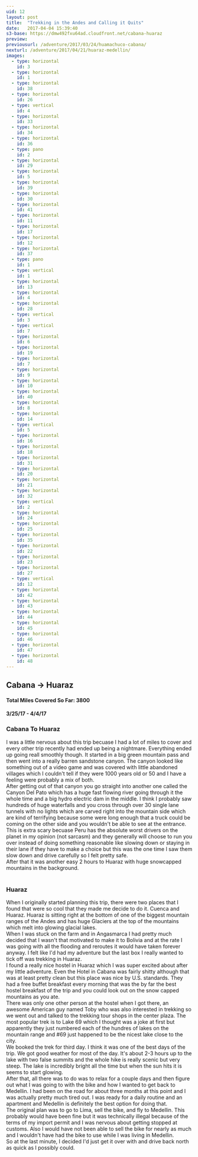 ```yaml
---
uid: 12
layout: post
title:  "Trekking in the Andes and Calling it Quits"
date:   2017-04-04 15:39:40
s3-base: https://dmw492fxu64ad.cloudfront.net/cabana-huaraz
preview: 
previousurl: /adventure/2017/03/24/huamachuco-cabana/
nexturl: /adventure/2017/04/21/huaraz-medellin/
images:
  - type: horizontal
    id: 3
  - type: horizontal
    id: 1
  - type: horizontal
    id: 38
  - type: horizontal
    id: 26
  - type: vertical
    id: 4
  - type: horizontal
    id: 33
  - type: horizontal
    id: 34
  - type: horizontal
    id: 36
  - type: pano
    id: 2
  - type: horizontal
    id: 29
  - type: horizontal
    id: 5
  - type: horizontal
    id: 39
  - type: horizontal
    id: 30
  - type: horizontal
    id: 41
  - type: horizontal
    id: 11
  - type: horizontal
    id: 17
  - type: horizontal
    id: 12
  - type: horizontal
    id: 37
  - type: pano
    id: 1
  - type: vertical
    id: 1
  - type: horizontal
    id: 13
  - type: horizontal
    id: 4
  - type: horizontal
    id: 28
  - type: vertical
    id: 3
  - type: vertical
    id: 7
  - type: horizontal
    id: 6
  - type: horizontal
    id: 19
  - type: horizontal
    id: 7
  - type: horizontal
    id: 9
  - type: horizontal
    id: 10
  - type: horizontal
    id: 40
  - type: horizontal
    id: 8
  - type: horizontal
    id: 14
  - type: vertical
    id: 5
  - type: horizontal
    id: 16
  - type: horizontal
    id: 18
  - type: horizontal
    id: 31
  - type: horizontal
    id: 20
  - type: horizontal
    id: 21
  - type: horizontal
    id: 32
  - type: vertical
    id: 2
  - type: horizontal
    id: 24
  - type: horizontal
    id: 25
  - type: horizontal
    id: 35
  - type: horizontal
    id: 22
  - type: horizontal
    id: 23
  - type: horizontal
    id: 27
  - type: vertical
    id: 12
  - type: horizontal
    id: 42
  - type: horizontal
    id: 43
  - type: horizontal
    id: 44
  - type: horizontal
    id: 45
  - type: horizontal
    id: 46
  - type: horizontal
    id: 47
  - type: horizontal
    id: 48
---
```


<div>

  <h2>Cabana -> Huaraz</h2>

  <h4>Total Miles Covered So Far: 3800</h4>
  <h4>3/25/17 - 4/4/17</h4>

  <h3>Cabana To Huaraz</h3>
  I was a little nervous about this trip becuase I had a lot of miles to cover and every other trip recently had ended up being a nightmare. Everything ended up going reall smoothly though. It started in a big green mountain pass and then went into a really barren sandstone canyon. The canyon looked like something out of a video game and was covered with little abandoned villages which I couldn't tell if they were 1000 years old or 50 and I have a feeling were probably a mix of both.
<br>
  After getting out of that canyon you go straight into another one called the Canyon Del Pato which has a huge fast flowing river going through it the whole time and a big hydro electric dam in the middle. I think I probably saw hundreds of huge waterfalls and you cross through over 30 single lane tunnels with no lights which are carved right into the mountain side which are kind of terrifying because some were long enough that a truck could be coming on the other side and you wouldn't be able to see at the entrance. This is extra scary becuase Peru has the absolute worst drivers on the planet in my opinion (not sarcasm) and they generally will choose to run you over instead of doing something reasonable like slowing down or staying in their lane if they have to make a choice but this was the one time I saw them slow down and drive carefully so I felt pretty safe.
<br>
  After that it was another easy 2 hours to Huaraz with huge snowcapped mountains in the background.
<br><br>

  <h3>Huaraz</h3>
  <p>When I originally started planning this trip, there were two places that I found that were so cool that they made me decide to do it. Cuenca and Huaraz. Huaraz is sitting right at the bottom of one of the biggest mountain ranges of the Andes and has huge Glaciers at the top of the mountains which melt into glowing glacial lakes.
<br>
  When I was stuck on the farm and in Angasmarca I had pretty much decided that I wasn't that motivated to make it to Bolivia and at the rate I was going with all the flooding and reroutes it would have taken forever anyway. I felt like I'd had my adventure but the last box I really wanted to tick off was trekking in Huaraz.
<br>
  I found a really nice hostel in Huaraz which I was super excited about after my little adventure. Even the Hotel in Cabana was fairly shitty although that was at least pretty clean but this place was nice by U.S. standards. They had a free buffet breakfast every morning that was the by far the best hostel breakfast of the trip and you could look out on the snow capped mountains as you ate.
<br>
  There was only one other person at the hostel when I got there, an awesome American guy named Toby who was also interested in trekking so we went out and talked to the trekking tour shops in the center plaza. The most popular trek is to Lake 69 which I thought was a joke at first but apparently they just numbered each of the hundres of lakes on the mountain range and #69 just happened to be the nicest lake close to the city.
<br>
  We booked the trek for third day. I think it was one of the best days of the trip. We got good weather for most of the day. It's about 2-3 hours up to the lake with two false summits and the whole hike is really scenic but very steep. The lake is incredibly bright all the time but when the sun hits it is seems to start glowing.
<br>
  After that, all there was to do was to relax for a couple days and then figure out what I was going to with the bike and how I wanted to get back to Medellin. I had been on the road for about three months at this point and I was actually pretty much tired out. I was ready for a daily routine and an apartment and Medellin is definitely the best option for doing that.
<br>
  The original plan was to go to Lima, sell the bike, and fly to Medellin. This probably would have been fine but it was technically illegal because of the terms of my import permit and I was nervous about getting stopped at customs. Also I would have not been able to sell the bike for nearly as much and I wouldn't have had the bike to use while I was living in Medellin.
<br>
  So at the last minute, I decided I'd just get it over with and drive back north as quick as I possibly could.
</div>
